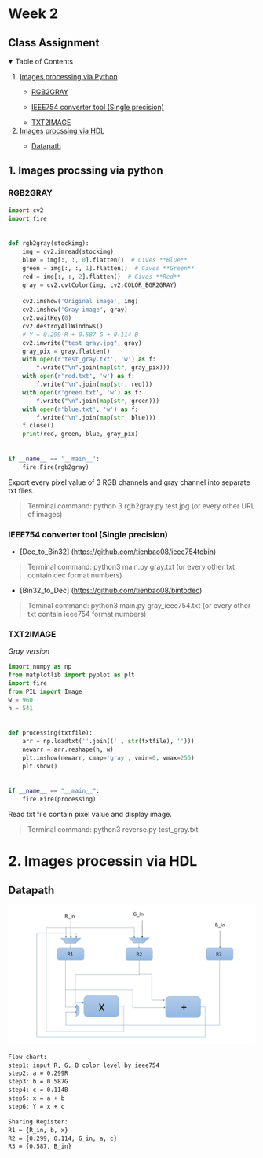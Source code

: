 
# Week 2
## Class Assignment


<details open="open">
  <summary>Table of Contents</summary>
  <ol>
    <li><a href="#Images processing via Python">Images processing via Python</a></li>
        <ul>
            <li><a href="RGB2GRAY">RGB2GRAY</a></li>
        </ul>
        <ul>
            <li><a href="#IEEE754 converter tool (Single precision)">IEEE754 converter tool (Single precision)</a></li>
        </ul>
        <ul>
            <li><a href="#TXT2IMAGE">TXT2IMAGE</a></li>
        </ul>
    <li><a href="#Images procssing via HDL">Images procssing via HDL</a></li>
        <ul>
            <li><a href="#Datapath">Datapath</a></li>
        </ul>
  </ol>
</details>


## 1. Images procssing via python
### RGB2GRAY
```py
import cv2
import fire


def rgb2gray(stockimg):
    img = cv2.imread(stockimg)
    blue = img[:, :, 0].flatten()  # Gives **Blue**
    green = img[:, :, 1].flatten()  # Gives **Green**
    red = img[:, :, 2].flatten()  # Gives **Red**
    gray = cv2.cvtColor(img, cv2.COLOR_BGR2GRAY)

    cv2.imshow('Original image', img)
    cv2.imshow('Gray image', gray)
    cv2.waitKey(0)
    cv2.destroyAllWindows()
    # Y = 0.299 R + 0.587 G + 0.114 B
    cv2.imwrite("test_gray.jpg", gray)
    gray_pix = gray.flatten()
    with open(r'test_gray.txt', 'w') as f:
        f.write("\n".join(map(str, gray_pix)))
    with open(r'red.txt', 'w') as f:
        f.write("\n".join(map(str, red)))
    with open(r'green.txt', 'w') as f:
        f.write("\n".join(map(str, green)))
    with open(r'blue.txt', 'w') as f:
        f.write("\n".join(map(str, blue)))
    f.close()
    print(red, green, blue, gray_pix)


if __name__ == '__main__':
    fire.Fire(rgb2gray)

```
Export every pixel value of 3 RGB channels and gray channel into separate txt files.
>Terminal command: python 3 rgb2gray.py test.jpg (or every other URL of images)
### IEEE754 converter tool (Single precision)
* [Dec_to_Bin32] (https://github.com/tienbao08/ieee754tobin)
>Terminal command: python3 main.py gray.txt (or every other txt contain dec format numbers)

* [Bin32_to_Dec] (https://github.com/tienbao08/bintodec)
>Teminal command: python3 main.py gray_ieee754.txt (or every other txt contain ieee754 format numbers)

### TXT2IMAGE
_Gray version_
```py
import numpy as np
from matplotlib import pyplot as plt
import fire
from PIL import Image
w = 960
h = 541


def processing(txtfile):
    arr = np.loadtxt(''.join(('', str(txtfile), '')))
    newarr = arr.reshape(h, w)
    plt.imshow(newarr, cmap='gray', vmin=0, vmax=255)
    plt.show()


if __name__ == "__main__":
    fire.Fire(processing)

```
Read txt file contain pixel value and display image.
>Terminal command: python3 reverse.py test_gray.txt
# 2. Images processin via HDL
## Datapath
![Result](datapath.jpg)
```sh
Flow chart:
step1: input R, G, B color level by ieee754
step2: a = 0.299R
step3: b = 0.587G
step4: c = 0.114B
step5: x = a + b
step6: Y = x + c
```
```sh
Sharing Register:
R1 = {R_in, b, x}
R2 = {0.299, 0.114, G_in, a, c}
R3 = {0.587, B_in}
```








